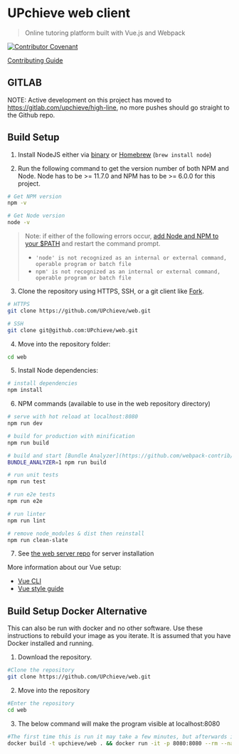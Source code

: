 # UPchieve web client

> Online tutoring platform built with Vue.js and Webpack

[![Contributor Covenant](https://img.shields.io/badge/Contributor%20Covenant-v2.0%20adopted-ff69b4.svg)](CODE_OF_CONDUCT.md)

[Contributing Guide](CONTRIBUTING.md)

## GITLAB

NOTE: Active development on this project has moved to https://gitlab.com/upchieve/high-line, no more pushes should go straight to the Github repo.

## Build Setup

1. Install NodeJS either via [binary](https://nodejs.org/en/) or [Homebrew](http://brew.sh) (`brew install node`)


2. Run the following command to get the version number of both NPM and Node. Node has to be >= 11.7.0 and NPM has to be >= 6.0.0 for this project.
``` bash
# Get NPM version
npm -v

# Get Node version
node -v
```

> Note: if either of the following errors occur, [add Node and NPM to your $PATH](https://unix.stackexchange.com/questions/26047/how-to-correctly-add-a-path-to-path) and restart the command prompt.
>
> - `'node' is not recognized as an internal or external command, operable program or batch file`
> - `npm' is not recognized as an internal or external command, operable program or batch file`


3. Clone the repository using HTTPS, SSH, or a git client like [Fork](https://git-fork.com/).
``` bash
# HTTPS
git clone https://github.com/UPchieve/web.git

# SSH
git clone git@github.com:UPchieve/web.git
```

4. Move into the repository folder:
``` bash
cd web
```

5. Install Node dependencies:
``` bash
# install dependencies
npm install
```

6. NPM commands (available to use in the web repository directory)
``` bash
# serve with hot reload at localhost:8080
npm run dev

# build for production with minification
npm run build

# build and start [Bundle Analyzer](https://github.com/webpack-contrib/webpack-bundle-analyzer)
BUNDLE_ANALYZER=1 npm run build

# run unit tests
npm run test

# run e2e tests
npm run e2e

# run linter
npm run lint

# remove node_modules & dist then reinstall
npm run clean-slate
```

7. See [the web server repo](https://github.com/UPchieve/server) for server installation

More information about our Vue setup:
- [Vue CLI](https://cli.vuejs.org/guide/)
- [Vue style guide](https://vuejs.org/v2/style-guide/)


## Build Setup Docker Alternative

This can also be run with docker and no other software. Use these instructions to rebuild your image as you iterate. It is assumed that you have Docker installed and running.

1. Download the repository.
``` bash
#Clone the repository
git clone https://github.com/UPchieve/web.git
```

2. Move into the repository
``` bash
#Enter the repository
cd web
```

3. The below command will make the program visible at localhost:8080
``` bash
#The first time this is run it may take a few minutes, but afterwards it should be faster. Rerun with each change to see updates
docker build -t upchieve/web . && docker run -it -p 8080:8080 --rm --name upchieve-web-prototype-1 upchieve/web
```
